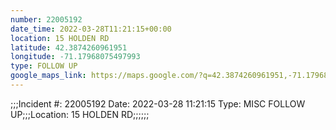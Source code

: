 ```yaml
---
number: 22005192
date_time: 2022-03-28T11:21:15+00:00
location: 15 HOLDEN RD
latitude: 42.3874260961951
longitude: -71.17968075497993
type: FOLLOW UP
google_maps_link: https://maps.google.com/?q=42.3874260961951,-71.17968075497993
---
```


;;;Incident #: 22005192  Date: 2022-03-28 11:21:15   Type: MISC FOLLOW UP;;;Location: 15 HOLDEN RD;;;;;;
